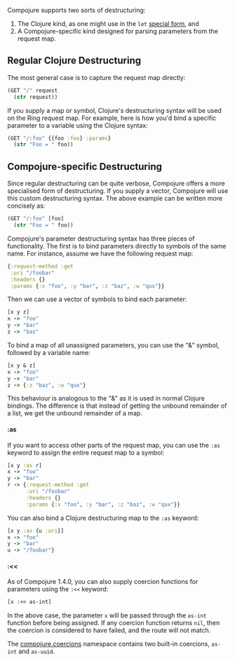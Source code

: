 Compojure supports two sorts of destructuring:

 1. The Clojure kind, as one might use in the `let` [special form](http://clojure.org/special_forms), and
 2. A Compojure-specific kind designed for parsing parameters from the request map.

## Regular Clojure Destructuring

The most general case is to capture the request map directly:

```clojure
(GET "/" request
  (str request))
```

If you supply a map or symbol, Clojure's destructuring syntax will be used on the Ring request map. For example, here is how you'd bind a specific parameter to a variable using the Clojure syntax:

```clojure
(GET "/:foo" {{foo :foo} :params}
  (str "Foo = " foo))
```

## Compojure-specific Destructuring

Since regular destructuring can be quite verbose, Compojure offers a more specialised form of destructuring. If you supply a vector, Compojure will use this custom destructuring syntax. The above example can be written more concisely as:

```clojure
(GET "/:foo" [foo]
  (str "Foo = " foo))
```

Compojure's parameter destructuring syntax has three pieces of functionality. The first is to bind parameters directly to symbols of the same name. For instance, assume we have the following request map:

```clojure
{:request-method :get
 :uri "/foobar"
 :headers {}
 :params {:x "foo", :y "bar", :z "baz", :w "qux"}}
```

Then we can use a vector of symbols to bind each parameter:

```clojure
[x y z]
x -> "foo"
y -> "bar"
z -> "baz"
```

To bind a map of all unassigned parameters, you can use the "&" symbol, followed by a variable name:

```clojure
[x y & z]
x -> "foo"
y -> "bar"
z -> {:z "baz", :w "qux"}
```

This behaviour is analogous to the "&" as it is used in normal Clojure bindings. The difference is that instead of getting the unbound remainder of a list, we get the unbound remainder of a map.

#### :as

If you want to access other parts of the request map, you can use the `:as` keyword to assign the entire request map to a symbol:

```clojure
[x y :as r]
x -> "foo"
y -> "bar"
r -> {:request-method :get
      :uri "/foobar"
      :headers {}
      :params {:x "foo", :y "bar", :z "baz", :w "qux"}}
```

You can also bind a Clojure destructuring map to the `:as` keyword:

```clojure
[x y :as {u :uri}]
x -> "foo"
y -> "bar"
u -> "/foobar"}
```

#### :<<

As of Compojure 1.4.0, you can also supply coercion functions for parameters using the `:<<` keyword:

```clojure
[x :<< as-int]
```

In the above case, the parameter `x` will be passed through the `as-int` function before being assigned. If any coercion function returns `nil`, then the coercion is considered to have failed, and the route will not match.

The [compojure.coercions](https://weavejester.github.io/compojure/compojure.coercions.html) namespace contains two built-in coercions, `as-int` and `as-uuid`.